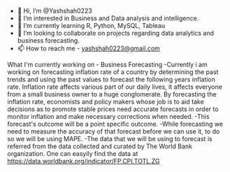 - 👋 Hi, I’m @Yashshah0223
- 👀 I’m interested in Business and Data analysis and intelligence.
- 🌱 I’m currently learning R, Python, MySQL, Tableau
- 💞️ I’m looking to collaborate on projects regarding data analytics and business forecasting.
- 📫 How to reach me - yashshah0223@gmail.com

<!---
Yashshah0223/Yashshah0223 is a ✨ special ✨ repository because its `README.md` (this file) appears on your GitHub profile.
You can click the Preview link to take a look at your changes.
--->
What I'm currently working on - Business Forecasting 
-Currently i am working on forecasting inflation rate of a country by determining the past trends and using the past values to forecast the following years inflation rate. Inflation rate affects various part of our daily lives, it affects everyone from a small business owner to a huge conglomerate. By forecasting the inflation rate, economists and policy makers whose job is to aid take decisions as to promote stable prices need accurate forecasts in order to monitor inflation and make necessary corrections when needed.
-This forecast's outcome will be a point specific outcome. 
-While forecasting we need to measure the accuracy of that forecast before we can use it, to do so we will be using MAPE.
-The data that we will be using to forecast is referred from the data collected and curated by The World Bank organization. One can easyily find the data at https://data.worldbank.org/indicator/FP.CPI.TOTL.ZG 
